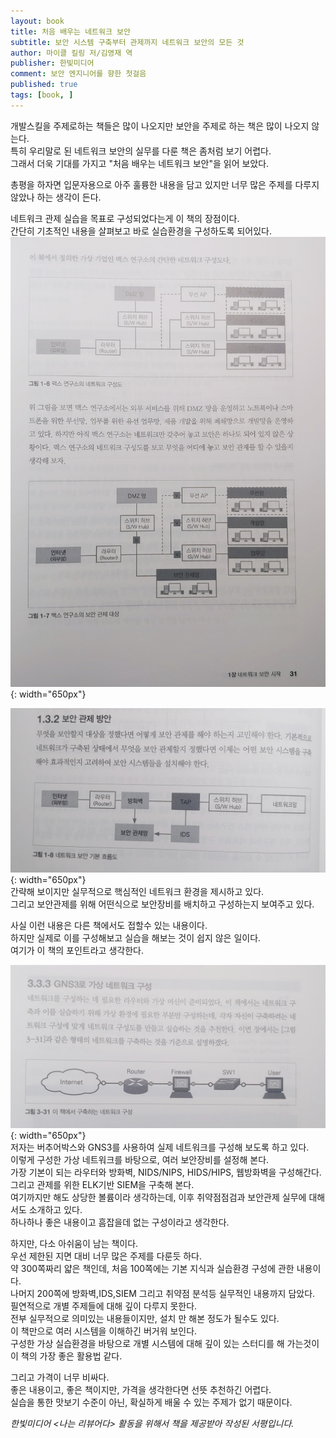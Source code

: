 ```yaml
---
layout: book
title: 처음 배우는 네트워크 보안
subtitle: 보안 시스템 구축부터 관제까지 네트워크 보안의 모든 것
author: 마이클 킬링 저/김영재 역
publisher: 한빛미디어
comment: 보안 엔지니어를 향한 첫걸음
published: true
tags: [book, ]
---
```



개발스킬을 주제로하는 책들은 많이 나오지만 보안을 주제로 하는 책은 많이 나오지 않는다.  
특히 우리말로 된 네트워크 보안의 실무를 다룬 책은 좀처럼 보기 어렵다.  
그래서 더욱 기대를 가지고 "처음 배우는 네트워크 보안"을 읽어 보았다.  

총평을 하자면 입문자용으로 아주 훌륭한 내용을 담고 있지만 너무 많은 주제를 다루지 않았나 하는 생각이 든다.  

네트워크 관제 실습을 목표로 구성되었다는게 이 책의 장점이다.  
간단히 기초적인 내용을 살펴보고 바로 실습환경을 구성하도록 되어있다.  
![](../../img/2021-07-05-처음%20배우는%20네트워크%20보안/1.jpg){: width="650px"}  

![](../../img/2021-07-05-처음%20배우는%20네트워크%20보안/2.jpg){: width="650px"}   
간략해 보이지만 실무적으로 핵심적인 네트워크 환경을 제시하고 있다.  
그리고 보안관제를 위해 어떤식으로 보안장비를 배치하고 구성하는지 보여주고 있다.  

사실 이런 내용은 다른 책에서도 접할수 있는 내용이다.  
하지만 실제로 이를 구성해보고 실습을 해보는 것이 쉽지 않은 일이다.  
여기가 이 책의 포인트라고 생각한다.  

![](../../img/2021-07-05-처음%20배우는%20네트워크%20보안/3.jpg){: width="650px"}  
저자는 버추어박스와 GNS3를 사용하여 실제 네트워크를 구성해 보도록 하고 있다.  
이렇게 구성한 가상 네트워크를 바탕으로, 여러 보안장비를 설정해 본다.  
가장 기본이 되는 라우터와 방화벽, NIDS/NIPS, HIDS/HIPS, 웹방화벽을 구성해간다.  
그리고 관제를 위한 ELK기반 SIEM을 구축해 본다.  
여기까지만 해도 상당한 볼륨이라 생각하는데, 이후 취약점점검과 보안관제 실무에 대해서도 소개하고 있다.  
하나하나 좋은 내용이고 흠잡을데 없는 구성이라고 생각한다.


하지만, 다소 아쉬움이 남는 책이다.  
우선 제한된 지면 대비 너무 많은 주제를 다룬듯 하다.  
약 300쪽짜리 얇은 책인데, 처음 100쪽에는 기본 지식과 실습환경 구성에 관한 내용이다.  
나머지 200쪽에 방화벽,IDS,SIEM 그리고 취약점 분석등 실무적인 내용까지 담았다.  
필연적으로 개별 주제들에 대해 깊이 다루지 못한다.  
전부 실무적으로 의미있는 내용들이지만, 설치 만 해본 정도가 될수도 있다.  
이 책만으로 여러 시스템을 이해하긴 버거워 보인다.   
구성한 가상 실습환경을 바탕으로 개별 시스템에 대해 깊이 있는 스터디를 해 가는것이 이 책의 가장 좋은 활용법 같다.

그리고 가격이 너무 비싸다.  
좋은 내용이고, 좋은 책이지만, 가격을 생각한다면 선뜻 추천하긴 어렵다.  
실습을 통한 맛보기 수준이 아닌, 확실하게 배울 수 있는 주제가 없기 때문이다.  


*한빛미디어 \<나는 리뷰어다\> 활동을 위해서 책을 제공받아 작성된 서평입니다.*  


